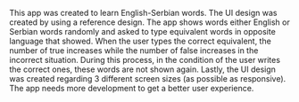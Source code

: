 This app was created to learn English-Serbian words. 
The UI design was created by using a reference design.
The app shows words either English or Serbian words randomly and asked to type equivalent words in opposite language that showed. When the user types the correct equivalent, the number of true increases while the number of false increases in the incorrect situation. During this process, in the condition of the user writes the correct ones, these words are not shown again. 
Lastly, the UI design was created regarding 3 different screen sizes (as possible as responsive). 
The app needs more development to get a better user experience.
